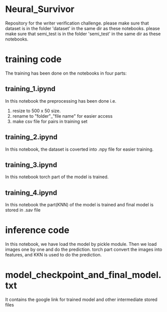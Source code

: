 # Neural_Survivor
Repository for the writer verification challenge.
please make sure that dataset is in the folder 'dataset' in the same dir as these notebooks.
please make sure that semi_test is in the folder 'semi_test' in the same dir as these notebooks.

# training code
The training has been done on the notebooks in four parts:

## training_1.ipynd
In this notebook the preprocessing has been done i.e.

1. resize to 500 x 50 size.
2. rename to "folder"_"file name" for easier access
3. make csv file for pairs in training set

## training_2.ipynd
In this notebook, the dataset is coverted into .npy file for easier training.

## training_3.ipynd
In this notebook torch part of the model is trained.

## training_4.ipynd
In this notebook the part(KNN) of the model is trained and final model is stored in .sav file

# inference code
In this notebook, we have load the model by pickle module.
Then we load images one by one and do the prediction.
torch part convert the images into features, and KKN is used to do the prediction.

# model_checkpoint_and_final_model.txt
It contains the google link for trained model and other intermediate stored files
